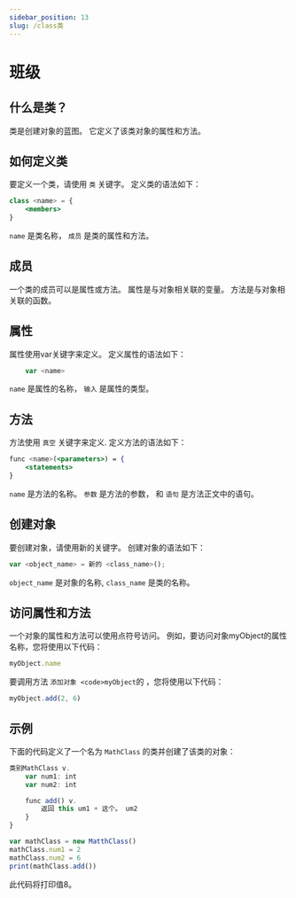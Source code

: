 ```yaml
---
sidebar_position: 13
slug: /class类
---
```


# 班级

## 什么是类？

类是创建对象的蓝图。 它定义了该类对象的属性和方法。

## 如何定义类

要定义一个类，请使用 `类` 关键字。 定义类的语法如下：

```jsx
class <name> = {
    <members>
}
```

`name` 是类名称， `成员` 是类的属性和方法。

## 成员

一个类的成员可以是属性或方法。 属性是与对象相关联的变量。 方法是与对象相关联的函数。

## 属性
属性使用var关键字来定义。 定义属性的语法如下：

```jsx
    var <name>
```

`name` 是属性的名称， `输入` 是属性的类型。

## 方法
方法使用 `真空` 关键字来定义. 定义方法的语法如下：

```jsx
func <name>(<parameters>) = {
    <statements>
}
```
`name` 是方法的名称。 `参数` 是方法的参数， 和 `语句` 是方法正文中的语句。

## 创建对象


要创建对象，请使用新的关键字。 创建对象的语法如下：

```jsx
var <object_name> = 新的 <class_name>();
```

`object_name` 是对象的名称, `class_name` 是类的名称。

## 访问属性和方法

一个对象的属性和方法可以使用点符号访问。 例如，要访问对象myObject的属性名称，您将使用以下代码：

```jsx
myObject.name
```

要调用方法 `添加对象 <code>myObject`的</code> ，您将使用以下代码：

```jsx
myObject.add(2, 6)
```

## 示例
下面的代码定义了一个名为 `MathClass` 的类并创建了该类的对象：

```jsx
类别MathClass v.
    var num1: int
    var num2: int

    func add() v.
        返回 this um1 + 这个。 um2
    }
}

var mathClass = new MatthClass()
mathClass.num1 = 2
mathClass.num2 = 6
print(mathClass.add())
```

此代码将打印值8。